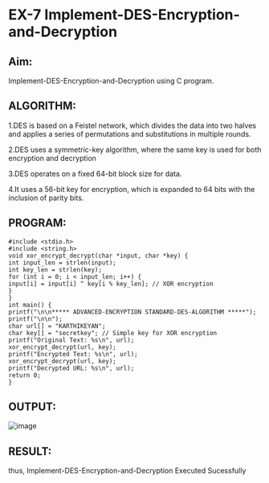 # EX-7 Implement-DES-Encryption-and-Decryption

## Aim:
  Implement-DES-Encryption-and-Decryption using C program.

## ALGORITHM: 
  1.DES is based on a Feistel network, which divides the data into two halves and applies a series of permutations and substitutions in multiple rounds.
  
  2.DES uses a symmetric-key algorithm, where the same key is used for both encryption and decryption
  
  3.DES operates on a fixed 64-bit block size for data.
  
  4.It uses a 56-bit key for encryption, which is expanded to 64 bits with the inclusion of parity bits.
## PROGRAM:
```
#include <stdio.h>
#include <string.h>
void xor_encrypt_decrypt(char *input, char *key) {
int input_len = strlen(input);
int key_len = strlen(key);
for (int i = 0; i < input_len; i++) {
input[i] = input[i] ^ key[i % key_len]; // XOR encryption
}
}
int main() {
printf("\n\n***** ADVANCED-ENCRYPTION STANDARD-DES-ALGORITHM *****");
printf("\n\n");
char url[] = "KARTHIKEYAN";
char key[] = "secretkey"; // Simple key for XOR encryption
printf("Original Text: %s\n", url);
xor_encrypt_decrypt(url, key);
printf("Encrypted Text: %s\n", url);
xor_encrypt_decrypt(url, key);
printf("Decrypted URL: %s\n", url);
return 0;
}

```
## OUTPUT:
![image](https://github.com/user-attachments/assets/faf4465a-45e7-48da-8fd7-e13e4f624f4b)


## RESULT: 
thus, Implement-DES-Encryption-and-Decryption Executed Sucessfully
